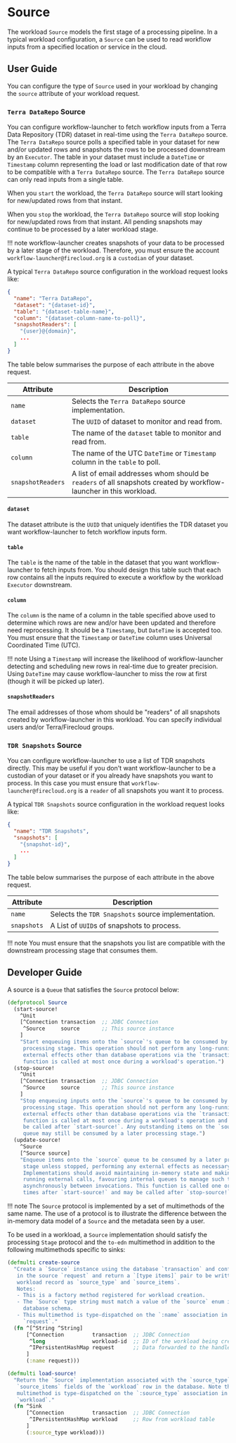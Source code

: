 # Source
The workload `Source` models the first stage of a processing pipeline. In a 
typical workload configuration, a `Source` can be used to read workflow inputs
from a specified location or service in the cloud.

## User Guide
You can configure the type of `Source` used in your workload by changing the
`source` attribute of your workload request.

### `Terra DataRepo` Source
You can configure workflow-launcher to fetch workflow inputs from a Terra Data
Repository (TDR) dataset in real-time using the `Terra DataRepo` source. The
`Terra DataRepo` source polls a specified table in your dataset for new and/or
updated rows and snapshots the rows to be processed downstream by an `Executor`.
The table in your dataset must include a `DateTime` or `Timestamp` column
representing the load or last modification date of that row to be compatible
with a `Terra DataRepo` source. The `Terra DataRepo` source can only read inputs
from a single table.

When you `start` the workload, the `Terra DataRepo` source will start looking
for new/updated rows from that instant.

When you `stop` the workload, the `Terra DataRepo` source will stop looking
for new/updated rows from that instant. All pending snapshots may continue
to be processed by a later workload stage.

!!! note
    workflow-launcher creates snapshots of your data to be processed by a
    later stage of the workload. Therefore, you must ensure the account
    `workflow-launcher@firecloud.org` is a `custodian` of your dataset.
    
A typical `Terra DataRepo` source configuration in the workload request looks
like:
```json
{
  "name": "Terra DataRepo",
  "dataset": "{dataset-id}",
  "table": "{dataset-table-name}",
  "column": "{dataset-column-name-to-poll}",
  "snapshotReaders": [
    "{user}@{domain}",
    ...
  ]
}
``` 
The table below summarises the purpose of each attribute in the above request.

| Attribute         | Description                                              |
|-------------------|----------------------------------------------------------|
| `name`            | Selects the `Terra DataRepo` source implementation.      |
| `dataset`         | The `UUID` of dataset to monitor and read from.          |
| `table`           | The name of the `dataset` table to monitor and read from.|
| `column`          | The name of the UTC `DateTime` or `Timestamp` column in the `table` to poll.|
| `snapshotReaders` | A list of email addresses whom should be `readers` of all snapshots created by workflow-launcher in this workload.|

#### `dataset`
The dataset attribute is the `UUID` that uniquely identifies the TDR dataset you
want workflow-launcher to fetch workflow inputs form.

#### `table`
The `table` is the name of the table in the dataset that you want
workflow-launcher to fetch inputs from. You should design this table such that
each row contains all the inputs required to execute a workflow by the workload
`Executor` downstream.

#### `column`
The `column` is the name of a column in the table specified above used to
determine which rows are new and/or have been updated and therefore need
reprocessing. It should be a `Timestamp`, but `DateTime` is accepted too.
You must ensure that the `Timestamp` or `DateTime` column uses Universal 
Coordinated Time (UTC).

!!! note
    Using a `Timestamp` will increase the likelihood of workflow-launcher
    detecting and scheduling new rows in real-time due to greater precision.
    Using `DateTime` may cause workflow-launcher to miss the row at first 
    (though it will be picked up later).

#### `snapshotReaders`
The email addresses of those whom should be "readers" of all snapshots created
by workflow-launcher in this workload. You can specify individual users and/or 
Terra/Firecloud groups.

### `TDR Snapshots` Source

You can configure workflow-launcher to use a list of TDR snapshots directly. 
This may be useful if you don't want workflow-launcher to be a custodian of your
dataset or if you already have snapshots you want to process. In this case you
must ensure that `workflow-launcher@firecloud.org` is a `reader` of all 
snapshots you want it to process.

A typical `TDR Snapshots` source configuration in the workload request looks
like:
```json
{
  "name": "TDR Snapshots",
  "snapshots": [
    "{snapshot-id}",
    ...
  ]
}
```

The table below summarises the purpose of each attribute in the above request.

| Attribute   | Description                                        |
|-------------|----------------------------------------------------|
| `name`      | Selects the `TDR Snapshots` source implementation. |
| `snapshots` | A List of `UUID`s of snapshots to process.         |

!!! note
    You must ensure that the snapshots you list are compatible with the
    downstream processing stage that consumes them.

## Developer Guide
A source is a `Queue` that satisfies the `Source` protocol below:
```clojure
(defprotocol Source
  (start-source! 
    ^Unit
    [^Connection transaction  ;; JDBC Connection
     ^Source     source       ;; This source instance
    ]
    "Start enqueuing items onto the `source`'s queue to be consumed by a later
     processing stage. This operation should not perform any long-running
     external effects other than database operations via the `transaction`. This
     function is called at most once during a workload's operation.")
  (stop-source! 
    ^Unit
    [^Connection transaction  ;; JDBC Connection
     ^Source     source       ;; This source instance
    ]
    "Stop enqueuing inputs onto the `source`'s queue to be consumed by a later
     processing stage. This operation should not perform any long-running
     external effects other than database operations via the `transaction`. This
     function is called at most once during a workload's operation and will only
     be called after `start-source!`. Any outstanding items on the `source`
     queue may still be consumed by a later processing stage.")
  (update-source!
    ^Source
    [^Source source]
    "Enqueue items onto the `source` queue to be consumed by a later processing
     stage unless stopped, performing any external effects as necessary.
     Implementations should avoid maintaining in-memory state and making long-
     running external calls, favouring internal queues to manage such tasks
     asynchronously between invocations. This function is called one or more
     times after `start-source!` and may be called after `stop-source!`"))
```

!!! note
    The `Source` protocol is implemented by a set of multimethods of the same
    name. The use of a protocol is to illustrate the difference between the
    in-memory data model of a `Source` and the metadata seen by a user.

To be used in a workload, a `Source` implementation should satisfy the
processing `Stage` protocol and the `to-edn` multimethod in addition to the
following multimethods specific to sinks:
```clojure
(defmulti create-source
  "Create a `Source` instance using the database `transaction` and configuration
   in the source `request` and return a `[type items]` pair to be written to a
   workload record as `source_type` and `source_items`.
   Notes:
   - This is a factory method registered for workload creation.
   - The `Source` type string must match a value of the `source` enum in the
     database schema.   
   - This multimethod is type-dispatched on the `:name` association in the
     `request`."
  (fn ^[^String ^String] 
      [^Connection         transaction  ;; JDBC Connection
       ^long               workload-id  ;; ID of the workload being created
       ^IPersistentHashMap request      ;; Data forwarded to the handler
      ]
      (:name request)))

(defmulti load-source!
  "Return the `Source` implementation associated with the `source_type` and
   `source_items` fields of the `workload` row in the database. Note that this
   multimethod is type-dispatched on the `:source_type` association in the
   `workload`."
  (fn ^Sink
      [^Connection         transaction  ;; JDBC Connection
       ^IPersistentHashMap workload     ;; Row from workload table
      ]
      (:source_type workload)))
```
